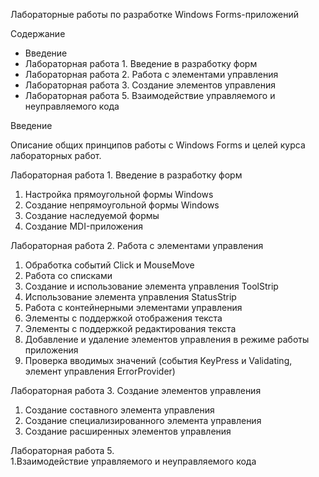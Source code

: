 Лабораторные работы по разработке Windows Forms-приложений

 Содержание

- Введение
- Лабораторная работа 1. Введение в разработку форм
- Лабораторная работа 2. Работа с элементами управления
- Лабораторная работа 3. Создание элементов управления
- Лабораторная работа 5. Взаимодействие управляемого и неуправляемого кода


Введение

Описание общих принципов работы с Windows Forms и целей курса лабораторных работ.

Лабораторная работа 1. Введение в разработку форм

1. Настройка прямоугольной формы Windows  
2. Создание непрямоугольной формы Windows  
3. Создание наследуемой формы  
4. Создание MDI-приложения  

 Лабораторная работа 2. Работа с элементами управления

1. Обработка событий Click и MouseMove  
2. Работа со списками  
3. Создание и использование элемента управления ToolStrip  
4. Использование элемента управления StatusStrip  
5. Работа с контейнерными элементами управления  
6. Элементы с поддержкой отображения текста  
7. Элементы с поддержкой редактирования текста  
8. Добавление и удаление элементов управления в режиме работы приложения  
9. Проверка вводимых значений (события KeyPress и Validating, элемент управления ErrorProvider)

Лабораторная работа 3. Создание элементов управления

1. Создание составного элемента управления  
2. Создание специализированного элемента управления  
3. Создание расширенных элементов управления  
  
Лабораторная работа 5.                                                               
1.Взаимодействие управляемого и неуправляемого кода
